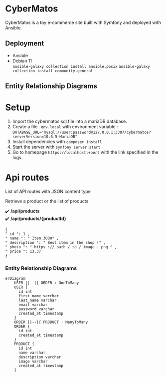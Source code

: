 # CyberMatos

CyberMatos is a toy e-commerce site built with Symfony and deployed with Ansible.

## Deployment

- Ansible
- Debian 11  
`ansible-galaxy collection install ansible.posix`
`ansible-galaxy collection install community.general`

## Entity Relationship Diagrams
# Setup

1. Import the cybermatos.sql file into a mariaDB database.
2. Create a file `.env.local` with environment variable : `DATABASE_URL="mysql://user:password@127.0.0.1:3307/cybermatos?serverVersion=10.6.5-MariaDB"`
3. Install dependencies with `composer install`
4. Start the server with `symfony server:start`
5. Go to homepage `https://localhost:+port` with the link specified in the logs.

# Api routes

List of API routes with JSON content type

Retrieve a product or the list of products

✔️ **/api/products**  
✔️ **/api/products/{productId}**

```
{
" id ": 1 ,
" name ": " Item 3000" ,
" description ": " Best item in the shop !" ,
" photo ": " https :// path / to / image . png " ,
" price ": 13.37
}
```

### Entity Relationship Diagrams

```mermaid
erDiagram
    USER ||--|{ ORDER : OneToMany
    USER {
      id int
      first_name varchar
      last_name varchar
      email varchar
      password varchar
      created_at timestamp
    }
    ORDER }|--|{ PRODUCT : ManyToMany
    ORDER {
      id int
      created_at timestamp
    }
    PRODUCT {
      id int
      name varchar
      description varchar
      image varchar
      created_at timestamp
    }
```
